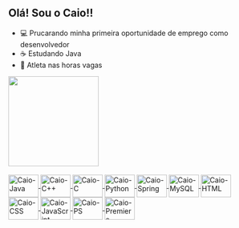 ## Olá! Sou o Caio!!


- 💻 Prucarando minha primeira oportunidade de emprego como desenvolvedor
- ☕ Estudando Java
- 🏀 Atleta nas horas vagas

<div>
  <a href="https//github.com/CaioAlexandreEO">
  <img height="180cm" src="https://github-readme-stats.vercel.app/api?username=CaioAlexandreEO&theme=gotham&show_icons=true">
  </div>
  <div style="display: inline_block"><br>
    <img align="center" alt="Caio-Java" height="45" width="60" src="https://cdn.jsdelivr.net/gh/devicons/devicon@latest/icons/java/java-original-wordmark.svg">
    <img align="center" alt="Caio-C++" height="45" width="60" src="https://cdn.jsdelivr.net/gh/devicons/devicon@latest/icons/cplusplus/cplusplus-original.svg">
    <img align="center" alt="Caio-C" height="45" width="60" src="https://cdn.jsdelivr.net/gh/devicons/devicon@latest/icons/c/c-original.svg">
    <img align="center" alt="Caio-Python" height="45" width="60" src="https://cdn.jsdelivr.net/gh/devicons/devicon@latest/icons/python/python-original.svg">
    <img align="center" alt="Caio-Spring" height="45" width="60" src="https://cdn.jsdelivr.net/gh/devicons/devicon@latest/icons/spring/spring-original.svg">
    <img align="center" alt="Caio-MySQL" height="45" width="60" src="https://cdn.jsdelivr.net/gh/devicons/devicon@latest/icons/mysql/mysql-original.svg">
    <img align="center" alt="Caio-HTML" height="45" width="60" src="https://cdn.jsdelivr.net/gh/devicons/devicon@latest/icons/html5/html5-original.svg">
    <img align="center" alt="Caio-CSS" height="45" width="60" src="https://cdn.jsdelivr.net/gh/devicons/devicon@latest/icons/css3/css3-original.svg">
    <img align="center" alt="Caio-JavaScript" height="45" width="60" src="https://cdn.jsdelivr.net/gh/devicons/devicon@latest/icons/javascript/javascript-original.svg">
    <img align="center" alt="Caio-PS" height="45" width="60" src="https://cdn.jsdelivr.net/gh/devicons/devicon@latest/icons/photoshop/photoshop-original.svg">
    <img align="center" alt="Caio-Premiere" height="45" width="60" src="https://cdn.jsdelivr.net/gh/devicons/devicon@latest/icons/premierepro/premierepro-original.svg">
  </div>
    
  
